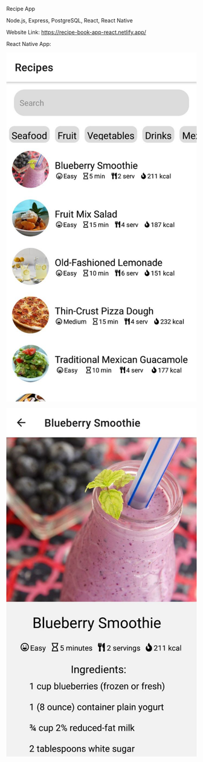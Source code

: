 Recipe App

Node.js, Express, PostgreSQL, React, React Native

Website Link:
https://recipe-book-app-react.netlify.app/

React Native App:

![Screenshot](recipe-app-mobile1.jpg)

![Screenshot](recipe-app-mobile2.jpg)
